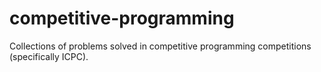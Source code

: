 # competitive-programming
Collections of problems solved in competitive programming competitions (specifically ICPC).
